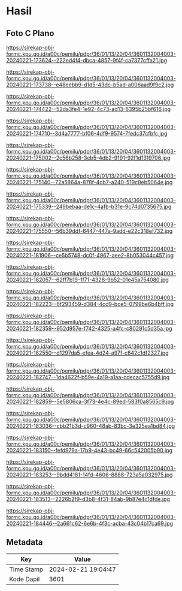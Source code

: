 # Hasil

## Foto C Plano

https://sirekap-obj-formc.kpu.go.id/a00c/pemilu/pdpr/36/01/13/20/04/3601132004003-20240221-173624--222ed4f4-dbca-4857-9f4f-ca7377cffa21.jpg

https://sirekap-obj-formc.kpu.go.id/a00c/pemilu/pdpr/36/01/13/20/04/3601132004003-20240221-173738--e48eebb9-d1d5-43dc-b5ad-a006aad9f9c2.jpg

https://sirekap-obj-formc.kpu.go.id/a00c/pemilu/pdpr/36/01/13/20/04/3601132004003-20240221-174422--52da3fe4-1e92-4c73-ad13-6395b25bf616.jpg

https://sirekap-obj-formc.kpu.go.id/a00c/pemilu/pdpr/36/01/13/20/04/3601132004003-20240221-174710--3d4a7777-bf06-4df9-9574-7fedc37cfbfc.jpg

https://sirekap-obj-formc.kpu.go.id/a00c/pemilu/pdpr/36/01/13/20/04/3601132004003-20240221-175002--2c56b258-3eb5-4db2-9191-92f1d1319706.jpg

https://sirekap-obj-formc.kpu.go.id/a00c/pemilu/pdpr/36/01/13/20/04/3601132004003-20240221-175140--72a5864a-878f-4cb7-a240-519c8eb5064e.jpg

https://sirekap-obj-formc.kpu.go.id/a00c/pemilu/pdpr/36/01/13/20/04/3601132004003-20240221-175339--249bebaa-de1c-4afb-b31e-9c74d0735675.jpg

https://sirekap-obj-formc.kpu.go.id/a00c/pemilu/pdpr/36/01/13/20/04/3601132004003-20240221-175550--56b39ddf-6447-447a-9add-e22c318ef732.jpg

https://sirekap-obj-formc.kpu.go.id/a00c/pemilu/pdpr/36/01/13/20/04/3601132004003-20240221-181906--ce5b5748-dc0f-4967-aee2-8b053044c457.jpg

https://sirekap-obj-formc.kpu.go.id/a00c/pemilu/pdpr/36/01/13/20/04/3601132004003-20240221-182057--62ff7b19-1f71-4328-9b52-01e45a754080.jpg

https://sirekap-obj-formc.kpu.go.id/a00c/pemilu/pdpr/36/01/13/20/04/3601132004003-20240221-182223--6f293459-d384-4cd9-bce5-0799be6b4bff.jpg

https://sirekap-obj-formc.kpu.go.id/a00c/pemilu/pdpr/36/01/13/20/04/3601132004003-20240221-182359--952d957e-f742-4325-a4fc-c80291c5d35a.jpg

https://sirekap-obj-formc.kpu.go.id/a00c/pemilu/pdpr/36/01/13/20/04/3601132004003-20240221-182550--d1297da5-efea-4d24-a97f-c842c1df2327.jpg

https://sirekap-obj-formc.kpu.go.id/a00c/pemilu/pdpr/36/01/13/20/04/3601132004003-20240221-182747--1da4622f-b59e-4a19-a1aa-cdecac5755d9.jpg

https://sirekap-obj-formc.kpu.go.id/a00c/pemilu/pdpr/36/01/13/20/04/3601132004003-20240221-182859--5e5806ca-3f73-4e4c-89ed-583f0a8565c9.jpg

https://sirekap-obj-formc.kpu.go.id/a00c/pemilu/pdpr/36/01/13/20/04/3601132004003-20240221-183036--cbb21b3d-c960-48ab-83bc-3e325ea1bd84.jpg

https://sirekap-obj-formc.kpu.go.id/a00c/pemilu/pdpr/36/01/13/20/04/3601132004003-20240221-183150--fefd979a-17b9-4e43-bc49-66c542005b90.jpg

https://sirekap-obj-formc.kpu.go.id/a00c/pemilu/pdpr/36/01/13/20/04/3601132004003-20240221-183253--9bdd4181-14fd-4606-8888-723a5a032975.jpg

https://sirekap-obj-formc.kpu.go.id/a00c/pemilu/pdpr/36/01/13/20/04/3601132004003-20240221-183513--2226b2f9-d3b8-4f31-84ab-9b87e4c1dfde.jpg

https://sirekap-obj-formc.kpu.go.id/a00c/pemilu/pdpr/36/01/13/20/04/3601132004003-20240221-184446--2a661c62-6e6b-4f3c-acba-43c04b17ca69.jpg


## Metadata

| Key        | Value               |
| ---------- | ------------------- |
| Time Stamp | 2024-02-21 19:04:47 |
| Kode Dapil | 3601                |



